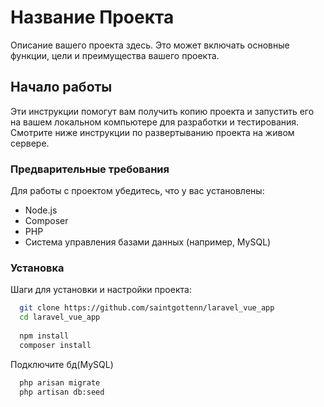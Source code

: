 
# Название Проекта

Описание вашего проекта здесь. Это может включать основные функции, цели и преимущества вашего проекта.

## Начало работы

Эти инструкции помогут вам получить копию проекта и запустить его на вашем локальном компьютере для разработки и тестирования. Смотрите ниже инструкции по развертыванию проекта на живом сервере.

### Предварительные требования

Для работы с проектом убедитесь, что у вас установлены:

- Node.js
- Composer
- PHP
- Система управления базами данных (например, MySQL)

### Установка

Шаги для установки и настройки проекта:

```bash
  git clone https://github.com/saintgottenn/laravel_vue_app
  cd laravel_vue_app
  
  npm install
  composer install
```


Подключите бд(MySQL)

```bash
  php arisan migrate
  php artisan db:seed
```

